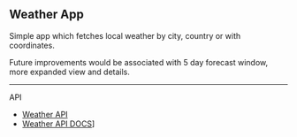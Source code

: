 ## Weather App

Simple app which fetches local weather by city, country or with coordinates.

Future improvements would be associated with 5 day forecast window, more expanded view and details.

---
API
- [Weather API](https://https://www.weatherapi.com/)
- [Weather API DOCS]([https://www.weatherapi.com/docs)]
